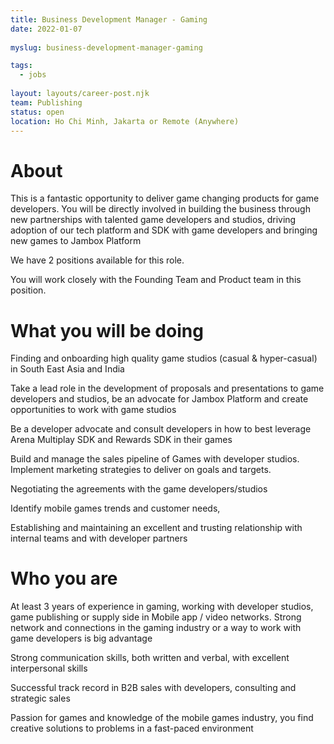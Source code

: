 ```yaml
---
title: Business Development Manager - Gaming
date: 2022-01-07
 
myslug: business-development-manager-gaming

tags: 
  - jobs
  
layout: layouts/career-post.njk
team: Publishing
status: open
location: Ho Chi Minh, Jakarta or Remote (Anywhere)
---
```


# About

This is a fantastic opportunity to deliver game changing products for game developers. You will be directly involved in building the business through new partnerships with talented game developers and studios, driving adoption of our tech platform and SDK with game developers and bringing new games to Jambox Platform

We have 2 positions available for this role.

You will work closely with the Founding Team and Product team in this position.

# What you will be doing

Finding and onboarding high quality game studios (casual & hyper-casual) in South East Asia and India 

Take a lead role in the development of proposals and presentations to game developers and studios, be an advocate for Jambox Platform and create opportunities to work with game studios

Be a developer advocate and consult developers in how to best leverage Arena Multiplay SDK and Rewards SDK in their games

Build and manage the sales pipeline of Games with developer studios. Implement marketing strategies to deliver on goals and targets.

Negotiating the agreements with the game developers/studios

Identify mobile games trends and customer needs, 

Establishing and maintaining an excellent and trusting relationship with internal teams and with developer partners
# Who you are

At least 3 years of experience in gaming, working with developer studios, game publishing or supply side  in Mobile app / video networks. Strong network and connections in the gaming industry or a way to work with game developers is big advantage

Strong communication skills, both written and verbal, with excellent interpersonal skills

Successful track record in B2B sales with developers, consulting and strategic sales

Passion for games and knowledge of the mobile games industry, you find creative solutions to problems in a fast-paced environment
